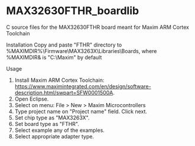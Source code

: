 # MAX32630FTHR_boardlib
C source files for the MAX32630FTHR board meant for Maxim ARM Cortex Toolchain

Installation
Copy and paste "FTHR" directory to %MAXIMDIR%\Firmware\MAX3263X\Libraries\Boards, where %MAXIMDIR& is "C:\Maxim" by default

Usage
1. Install Maxim ARM Cortex Toolchain: https://www.maximintegrated.com/en/design/software-description.html/swpart=SFW0001500A.
2. Open Eclipse.
3. Select on menu: File > New > Maxim Microcontrollers
4. Type project name on "Project name" field. Click next.
5. Set chip type as "MAX3263X".
6. Set board type as "FTHR".
7. Select example any of the examples.
8. Select appropriate adapter type.

